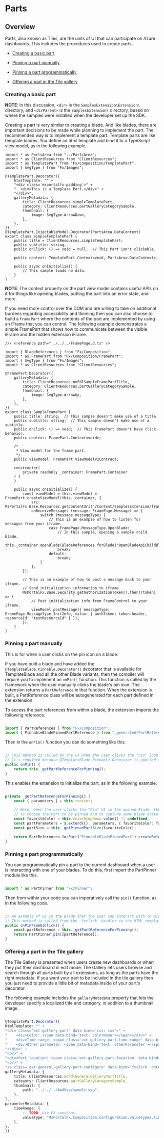 <a name="parts"></a>
# Parts

<a name="parts-overview"></a>
## Overview

Parts, also known as Tiles, are the units of UI that can participate on Azure dashboards. This includes the procedures used to create parts.

* [Creating a basic part](#creating-a-basic-part)

* [Pinning a part manually](#pinning-a-part-manually)

* [Pinning a part programmatically](#pinning-a-part-programmatically)

* [Offering a part in the Tile gallery](#offering-a-part-in-the-tile-gallery)

<a name="parts-overview-creating-a-basic-part"></a>
### Creating a basic part

**NOTE**: In this discussion, `<dir>` is the `SamplesExtension\Extension\` directory, and  `<dirParent>`  is the `SamplesExtension\` directory, based on where the samples were installed when the developer set up the SDK.

Creating a part is very similar to creating a blade. And like blades, there are important decisions to be made while planning to implement the part.  The recommended way is to implement a template part.  Template parts are like template blades. You define an html template and bind it to a TypeScript view model, as in the following example.

```
import * as PartsArea from "../PartsArea";
import * as ClientResources from "ClientResources";
import * as TemplatePart from "Fx/Composition/TemplatePart";
import { SvgType } from "Fx/Images";

@TemplatePart.Decorator({
    htmlTemplate: "" +
    "<div class='msportalfx-padding'>" +
    "  <div>This is a Template Part.</div>" +
    "</div>",
    galleryMetadata: {
        title: ClientResources.simpleTemplatePart,
        category: ClientResources.partGalleryCategorySample,
        thumbnail: {
            image: SvgType.ArrowDown,
        },
    },
})
@TemplatePart.InjectableModel.Decorator(PartsArea.DataContext)
export class SimpleTemplatePart {
    public title = ClientResources.simpleTemplatePart;
    public subtitle: string;
    public onClick: () => void = null;  // This Part isn't clickable.

    public context: TemplatePart.Context<void, PartsArea.DataContext>;

    public async onInitialize() {
        // This sample loads no data.
    }
}

```

**NOTE**: The context property on the part view model contains useful APIs on it for things like opening blades, putting the part into an error state, and more.

If you need more control over the DOM and are willing to take on additional burdens regarding accessibility and theming then you can also choose to build a `FramePart` where the contents of the part are implemented by using an iFrame that you can control. The following  example demonstrates  a simple FramePart that shows how to communicate between the visible iFrame and the hidden extension iFrame.

```
/// <reference path="../../../FramePage.d.ts" />

import { BladeReferences } from "Fx/Composition";
import * as FramePart from "Fx/Composition/FramePart";
import { SvgType } from "Fx/Images";
import * as ClientResources from "ClientResources";

@FramePart.Decorator({
    galleryMetadata: {
        title: ClientResources.noPdlSampleFramePartTitle,
        category: ClientResources.partGalleryCategorySample,
        thumbnail: {
            image: SvgType.ArrowUp,
        },
    },
})
export class SampleFramePart {
    public title: string;  // This sample doesn't make use of a title.
    public subtitle: string;  // This sample doesn't make use of a subtitle.
    public onClick: () => void;  // This FramePart doesn't have click behavior.
    public context: FramePart.Context<void>;

    /*
     * View model for the frame part.
     */
    public viewModel: FramePart.ViewModelV2Contract;

    constructor(
        private readonly _container: FramePart.Container
    ) {
    }

    public async onInitialize() {
        const viewModel = this.viewModel = FramePart.createViewModel(this._container, {
            src: MsPortalFx.Base.Resources.getContentUri("/Content/SamplesExtension/framepartpage.html"),
            onReceiveMessage: (message: FramePage.Message) => {
                switch (message.messageType) {
                    // This is an example of how to listen for messages from your iframe.
                    case FramePage.MessageType.OpenBlade:
                        // In this sample, opening a sample child blade.
                        this._container.openBlade(BladeReferences.forBlade("OpenBladeApiChildBlade").createReference());
                        break;
                    default:
                        break;
                }
            },
        });

        // This is an example of how to post a message back to your iframe.
        // Send initialization information to iframe.
        MsPortalFx.Base.Security.getAuthorizationToken().then((token) => {
            // Post initialization info from FrameControl to your iframe.
            viewModel.postMessage({ messageType: FramePage.MessageType.InitInfo, value: { authToken: token.header, resourceId: "testResourceId" } });
        });
    }
}

```

<a name="parts-overview-pinning-a-part-manually"></a>
### Pinning a part manually

This is for when a user clicks on the pin icon on a blade.

If you have built a blade and have added the `@TemplateBlade.Pinnable.Decorator()` decorator that is available for TemplateBlade and all the other Blade variants, then the compiler will require you to implement an `onPin()` function. This function is called by the framework when the user manually clicks the blade's pin icon.  The extension returns a `PartReference` in that function. When the  extension is built, a PartReference class will be autogenerated for each part defined in the extension.

To access the part references from within a blade, the extension imports the following reference.

```typescript

import { PartReferences } from "Fx/Composition";
import { PinnableBladePinnedPartReference } from "_generated/PartReferenceTypes";

```

Then in the `onPin()` function you can do something like this:

```typescript

// This method is called by the FX when the user clicks the "Pin" icon on the Blade.
// It's required because @TemplateBlade.Pinnable.Decorator is applied to this class.
public onPin() {
    return this._getPartReferenceForPinning();
}

```

This enables the extension to initialize the part, as in the following example.

```typescript

private _getPartReferenceForPinning() {
    const { parameters } = this.context;

    // Here, when the user clicks the "Pin" UI in the opened Blade, the Blade has the opportunity to run some code
    // to choose the Part to be pinned and to capture some Blade state to pass along to the Part.
    const favoriteColor = this.colorDropDown.value() || undefined;
    const partParameters = $.extend({}, parameters, { favoriteColor: favoriteColor });  // Here, supply extra parameters to the Part.
    const partSize = this._getPinnedPartSize(favoriteColor);

    return PartReferences.forPart("PinnableBladePinnedPart").createReference({ parameters: partParameters, options: { initialSize: partSize }});  // Here, specify the initial size of the Part.
}

```

<a name="parts-overview-pinning-a-part-programmatically"></a>
### Pinning a part programmatically

You can programmatically pin a part to the current dashboard when a user is interacting with one of your blades. To do this, first import the PartPinner module like this.

```typescript

import * as PartPinner from "Fx/Pinner";

```

Then from within your code you can imperatively call the `pin()` function, as in the following code.

```typescript

// An example of UI in the Blade that the user can interact with to pin some artifact from the Blade UI.
// This method is called from the 'fxclick' handler in the HTML template for this TemplateBlade.
public onPinFromUiClick() {
    const partReference = this._getPartReferenceForPinning();
    return PartPinner.pin([partReference]);
}

```

<a name="parts-overview-offering-a-part-in-the-tile-gallery"></a>
### Offering a part in the Tile gallery

The Tile Gallery is presented when users create new dashboards or when they put their dashboard in edit mode. The Gallery lets users browse and search through all parts built by all extensions, as long as the parts have the right metadata. If you want your part to be included in the tile gallery then you just need to provide a little bit of metadata inside of your part's decorator.

The following example includes the `galleryMetadata` property that lets the developer specify a localized title and category, in addition to a thumbnail image.

```typescript

@TemplatePart.Decorator({
htmlTemplate: "" +
"<div class='ext-gallery-part' data-bind='css: css'>" +
"    <div>Color: <span data-bind='text: colorName'></span></div>" +
"    <div>Time range: <span class='ext-gallery-part-time-range' data-bind='text: timeRange'></span></div>" +
"    <div>Other parameter: <span data-bind='text: otherParameter'></span></div>" +
"</div>" +
"<p/>" +
"<div>Part location: <span class='ext-gallery-part-location' data-bind='text: location'></span></div>" +
"<p/>" +
"<a class='ext-general-gallery-part-configure' data-bind='fxclick: onConfigureClick'>Configure</a>",
galleryMetadata: {
    title: ClientResources.noPdlGeneralGalleryPartTitle,
    category: ClientResources.partGalleryCategorySample,
    thumbnail: {
        path: "../../../AmdSvg/sample.svg",
    },
},
parameterMetadata: {
    timeRange: {
        // TODO: Use FX constant.
        valueType: "MsPortalFx.Composition.Configuration.ValueTypes.TimeRange",
    },
},
})

```
